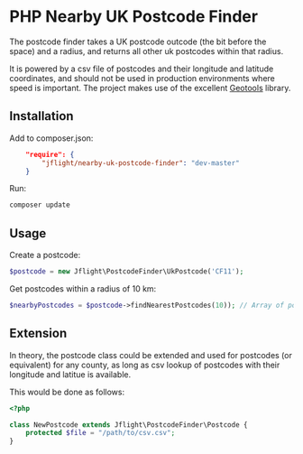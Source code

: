 PHP Nearby UK Postcode Finder
==========================

The postcode finder takes a UK postcode outcode (the bit before the space) and a radius, and returns all other uk postcodes within that radius.

It is powered by a csv file of postcodes and their longitude and latitude coordinates, and should not be used in production environments where speed is important. The project makes use of the excellent [Geotools](http://geotools-php.org/) library.

Installation
------------
Add to composer.json:
```json
    "require": {
        "jflight/nearby-uk-postcode-finder": "dev-master"
    }
```
Run:
```bash
composer update
```

Usage
-----
Create a postcode:
```php
$postcode = new Jflight\PostcodeFinder\UkPostcode('CF11');
```
Get postcodes within a radius of 10 km:
```php
$nearbyPostcodes = $postcode->findNearestPostcodes(10)); // Array of postcodes
```

Extension
---------
In theory, the postcode class could be extended and used for postcodes (or equivalent) for any county, as long as csv lookup of postcodes with their longitude and latitue is available.

This would be done as follows:

```php
<?php

class NewPostcode extends Jflight\PostcodeFinder\Postcode {
    protected $file = "/path/to/csv.csv";
}
```
